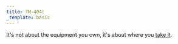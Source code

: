 ```yaml
---
title: TM-404!
_template: basic
---
```

It's not about the equipment you own, it's about where you [take it](/).